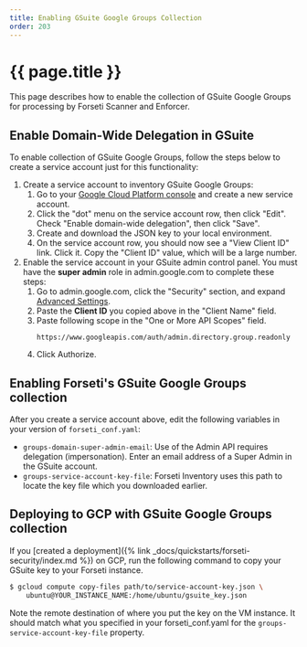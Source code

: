 ```yaml
---
title: Enabling GSuite Google Groups Collection
order: 203
---
```

#  {{ page.title }}

This page describes how to enable the collection of GSuite Google Groups for
processing by Forseti Scanner and Enforcer.

## Enable Domain-Wide Delegation in GSuite

To enable collection of GSuite Google Groups, follow the steps below to create a
service account just for this functionality:

1.  Create a service account to inventory GSuite Google Groups:
    1.  Go to your
        [Google Cloud Platform console](https://console.cloud.google.com/iam-admin/serviceaccounts) and
        create a new service account.
    1.  Click the "dot" menu on the service account row, then click "Edit". 
        Check "Enable domain-wide delegation", then click "Save".
    1.  Create and download the JSON key to your local environment.
    1.  On the service account row, you should now see a "View Client ID" link. Click it.
        Copy the "Client ID" value, which will be a large number.
1.  Enable the service account in your GSuite admin control panel. You must have
    the **super admin** role in admin.google.com to complete these steps:
    1.  Go to admin.google.com, click the "Security" section, and expand
        [Advanced Settings](https://admin.google.com/ManageOauthClients).
    1.  Paste the **Client ID** you copied above in the "Client Name" field.
    1.  Paste following scope in the "One or More API Scopes" field.
        ```
        https://www.googleapis.com/auth/admin.directory.group.readonly
        ```
    1. Click Authorize.

## Enabling Forseti's GSuite Google Groups collection

After you create a service account above, edit the following variables in your
version of `forseti_conf.yaml`:

-   `groups-domain-super-admin-email`: Use of the Admin API requires delegation
    (impersonation). Enter an email address of a Super Admin in the GSuite
    account.
-   `groups-service-account-key-file`: Forseti Inventory uses this path to
    locate the key file which you downloaded earlier.

## Deploying to GCP with GSuite Google Groups collection

If you
[created a deployment]({% link _docs/quickstarts/forseti-security/index.md %})
on GCP, run the following command to copy your GSuite key to your Forseti instance.

  ```bash
  $ gcloud compute copy-files path/to/service-account-key.json \
      ubuntu@YOUR_INSTANCE_NAME:/home/ubuntu/gsuite_key.json
  ```

Note the remote destination of where you put the key on the VM instance. It
should match what you specified in your forseti_conf.yaml for the
`groups-service-account-key-file` property.
